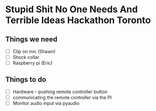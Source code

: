 # Stupid Shit No One Needs And Terrible Ideas Hackathon Toronto

## Things we need

-  [ ] Clip on mic (Shawn)
-  [ ] Shock collar
-  [ ] Raspberry pi (Eric)

## Things to do

-  [ ] Hardware - pushing remote controller button
-  [ ] communicating the remote controller via the PI
-  [ ] Monitor audio input via pyaudio
